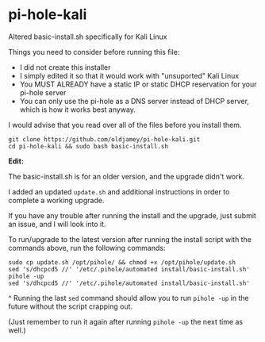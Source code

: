 # pi-hole-kali
Altered basic-install.sh specifically for Kali Linux

Things you need to consider before running this file:
- I did not create this installer
- I simply edited it so that it would work with "unsuported" Kali Linux
- You MUST ALREADY have a static IP or static DHCP reservation for your pi-hole server
- You can only use the pi-hole as a DNS server instead of DHCP server, which is how it works best anyway.

I would advise that you read over all of the files before you install them.

```
git clone https://github.com/oldjamey/pi-hole-kali.git
cd pi-hole-kali && sudo bash basic-install.sh
```

**Edit:**

The basic-install.sh is for an older version, and the upgrade didn't work.

I added an updated `update.sh` and additional instructions in order to complete a working upgrade.

If you have any trouble after running the install and the upgrade, just submit an issue, and I will look into it.

To run/upgrade to the latest version after running the install script with the commands above, run the following commands:

```
sudo cp update.sh /opt/pihole/ && chmod +x /opt/pihole/update.sh
sed 's/dhcpcd5 //' '/etc/.pihole/automated install/basic-install.sh'
pihole -up
sed 's/dhcpcd5 //' '/etc/.pihole/automated install/basic-install.sh'
```

^ Running the last `sed` command should allow you to run `pihole -up` in the future without the script crapping out.

(Just remember to run it again after running `pihole -up` the next time as well.)

